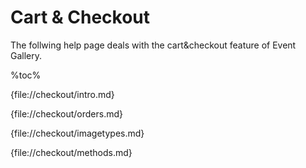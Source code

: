 # Cart & Checkout

The follwing help page deals with the cart&checkout feature of Event Gallery.

%toc%

{file://checkout/intro.md}

{file://checkout/orders.md}

{file://checkout/imagetypes.md}

{file://checkout/methods.md}
